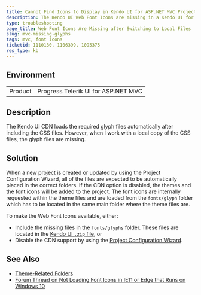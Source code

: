 ```yaml
---
title: Cannot Find Icons to Display in Kendo UI for ASP.NET MVC Project
description: The Kendo UI Web Font Icons are missing in a Kendo UI for ASP.NET MVC projects after I switch to the local Kendo UI files.
type: troubleshooting
page_title: Web Font Icons Are Missing after Switching to Local Files | UI for ASP.NET MVC
slug: mvc-missing-glyphs
tags: mvc, font icons
ticketid: 1110130, 1106399, 1095375
res_type: kb
---
```


## Environment

<table>
 <tr>
  <td>Product</td>
  <td>Progress Telerik UI for ASP.NET MVC</td>
 </tr>
</table>

## Description

The Kendo UI CDN loads the required glyph files automatically after including the CSS files. However, when I work with a local copy of the CSS files, the glyph files are missing.

## Solution

When a new project is created or updated by using the Project Configuration Wizard, all of the files are expected to be automatically placed in the correct folders. If the CDN option is disabled, the themes and the font icons will be added to the project. The font icons are internally requested within the theme files and are loaded from the `fonts/glyph` folder which has to be located in the same main folder where the theme files are.

To make the Web Font Icons available, either:

* Include the missing files in the `fonts/glyphs` folder. These files are located in the [Kendo UI `.zip` file](https://www.telerik.com/account/product-download?product=KENDOUICOMPLETE), or
* Disable the CDN support by using the [Project Configuration Wizard](https://docs.telerik.com/aspnet-mvc/vs-integration/configure-project-wizard).

## See Also

* [Theme-Related Folders](https://docs.telerik.com/kendo-ui/styles-and-layout/appearance-styling#theme-related-folders)
* [Forum Thread on Not Loading Font Icons in IE11 or Edge that Runs on Windows 10](https://www.telerik.com/forums/font-icons-are-not-loaded-in-ie11-edge-running-on-windows-10)
